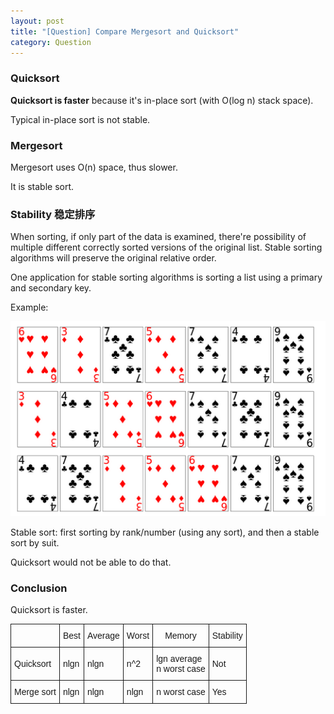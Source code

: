 ```yaml
---
layout: post
title: "[Question] Compare Mergesort and Quicksort"
category: Question
---
```


### Quicksort

**Quicksort is faster** because it's in-place sort (with O(log n) stack space).

Typical in-place sort is not stable.

### Mergesort

Mergesort uses O(n) space, thus slower.

It is stable sort.

### Stability 稳定排序

When sorting, if only part of the data is examined, there're possibility of multiple different correctly sorted versions of the original list. Stable sorting algorithms will preserve the original relative order.

One application for stable sorting algorithms is sorting a list using a primary and secondary key.

Example:

![](/images/sort-stability.png)

Stable sort: first sorting by rank/number (using any sort), and then a stable sort by suit.

Quicksort would not be able to do that.

### Conclusion

Quicksort is faster.

<style type="text/css">
.tg  {border-collapse:collapse;border-spacing:0;}
.tg td{font-family:Arial, sans-serif;font-size:14px;padding:10px 5px;border-style:solid;border-width:1px;overflow:hidden;word-break:normal;}
.tg th{font-family:Arial, sans-serif;font-size:14px;font-weight:normal;padding:10px 5px;border-style:solid;border-width:1px;overflow:hidden;word-break:normal;}
</style>
<table class="tg">
  <tr>
    <th class="tg-031e"></th>
    <th class="tg-031e">Best</th>
    <th class="tg-031e">Average</th>
    <th class="tg-031e">Worst</th>
    <th class="tg-031e">Memory</th>
    <th class="tg-031e">Stability</th>
  </tr>
  <tr>
    <td class="tg-031e">Quicksort</td>
    <td class="tg-031e">nlgn</td>
    <td class="tg-031e">nlgn</td>
    <td class="tg-031e">n^2</td>
    <td class="tg-031e">lgn average<br>n worst case</td>
    <td class="tg-031e">Not</td>
  </tr>
  <tr>
    <td class="tg-031e">Merge sort</td>
    <td class="tg-031e">nlgn</td>
    <td class="tg-031e">nlgn</td>
    <td class="tg-031e">nlgn</td>
    <td class="tg-031e">n worst case</td>
    <td class="tg-031e">Yes</td>
  </tr>
</table>
